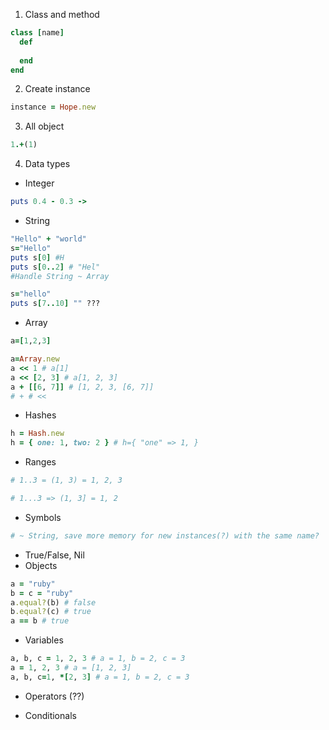 1. Class and method
```Ruby
class [name]
  def
     
  end
end
```

2. Create instance
```Ruby
instance = Hope.new
```
3. All object
```Ruby
1.+(1)
```
4. Data types
- Integer
```Ruby
puts 0.4 - 0.3 -> 
```
- String
```Ruby
"Hello" + "world"
s="Hello"
puts s[0] #H
puts s[0..2] # "Hel"
#Handle String ~ Array
```


```Ruby
s="hello"
puts s[7..10] "" ???
```
- Array
```Ruby
a=[1,2,3]
```
```Ruby
a=Array.new
a << 1 # a[1]
a << [2, 3] # a[1, 2, 3]
a + [[6, 7]] # [1, 2, 3, [6, 7]]
# + # <<
```


- Hashes
```Ruby
h = Hash.new
h = { one: 1, two: 2 } # h={ "one" => 1, }
```

- Ranges
```Ruby
# 1..3 = (1, 3) = 1, 2, 3

# 1...3 => (1, 3] = 1, 2
```
- Symbols
```Ruby
# ~ String, save more memory for new instances(?) with the same name?
```
- True/False, Nil
- Objects
```Ruby
a = "ruby"
b = c = "ruby"
a.equal?(b) # false
b.equal?(c) # true
a == b # true
```

- Variables

```Ruby
a, b, c = 1, 2, 3 # a = 1, b = 2, c = 3
a = 1, 2, 3 # a = [1, 2, 3]
a, b, c=1, *[2, 3] # a = 1, b = 2, c = 3
```
- Operators (??)

- Conditionals
